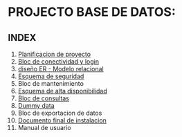 # PROJECTO BASE DE DATOS:

## INDEX

1. [Planificacion de proyecto](https://docs.google.com/spreadsheets/d/1XcUrZcd4THdE6PE7OQh03UFNnWZY0Vlyt_0TuiByKN8/edit?usp=sharing)
2. [Bloc de conectividad y login](https://github.com/arley02/Treball_Projecte/tree/main/scripts)
3. [diseño ER - Modelo relacional](https://github.com/arley02/Treball_Projecte/tree/main/ER-Relacional-SQL)
4. [Esquema de seguridad](https://github.com/arley02/Treball_Projecte/blob/main/PROJECTO%20PROG%20I%20BD%20.md#esquema-de-alta-disponibilidad)
5. Bloc de mantenimiento
6. [Esquema de alta disponibilidad](https://github.com/arley02/Treball_Projecte/tree/main/alta%20disponibilidad)
7. [Bloc de consultas](https://github.com/arley02/Treball_Projecte/tree/main/scripts)
8. [Dummy data](https://github.com/arley02/Treball_Projecte/tree/main/Dummy%20Data)
9. Bloc de exportacion de datos
10. [Documento final de instalacion](https://github.com/arley02/Treball_Projecte/blob/main/PROJECTO%20PROG%20I%20BD%20.md)
11. Manual de usuario
